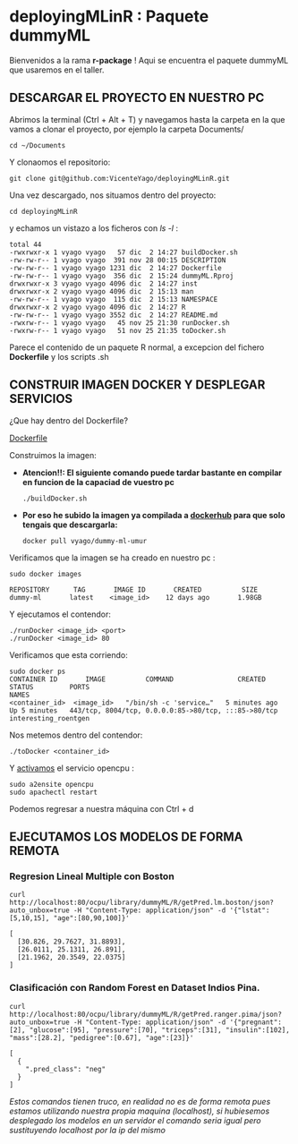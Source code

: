 # deployingMLinR : Paquete dummyML

Bienvenidos a la rama **r-package** ! Aqui se encuentra el paquete dummyML que usaremos en el taller.

## DESCARGAR EL PROYECTO EN NUESTRO PC

Abrimos la terminal (Ctrl + Alt + T) y navegamos hasta la carpeta en la que vamos a clonar el proyecto, por ejemplo la carpeta Documents/

```{bash}
cd ~/Documents
```
Y clonaomos el repositorio:
```{bash}
git clone git@github.com:VicenteYago/deployingMLinR.git
```
Una vez descargado, nos situamos dentro del proyecto: 

```{bash}
cd deployingMLinR
```

y echamos un vistazo a los ficheros con *ls -l* : 

```{bash}
total 44
-rwxrwxr-x 1 vyago vyago   57 dic  2 14:27 buildDocker.sh
-rw-rw-r-- 1 vyago vyago  391 nov 28 00:15 DESCRIPTION
-rw-rw-r-- 1 vyago vyago 1231 dic  2 14:27 Dockerfile
-rw-rw-r-- 1 vyago vyago  356 dic  2 15:24 dummyML.Rproj
drwxrwxr-x 3 vyago vyago 4096 dic  2 14:27 inst
drwxrwxr-x 2 vyago vyago 4096 dic  2 15:13 man
-rw-rw-r-- 1 vyago vyago  115 dic  2 15:13 NAMESPACE
drwxrwxr-x 2 vyago vyago 4096 dic  2 14:27 R
-rw-rw-r-- 1 vyago vyago 3552 dic  2 14:27 README.md
-rwxrw-r-- 1 vyago vyago   45 nov 25 21:30 runDocker.sh
-rwxrw-r-- 1 vyago vyago   51 nov 25 21:35 toDocker.sh
```

Parece el contenido de un paquete R normal, a excepcion del fichero **Dockerfile** y los scripts .sh


## CONSTRUIR IMAGEN DOCKER Y DESPLEGAR SERVICIOS

¿Que hay dentro del Dockerfile?

  [Dockerfile](Dockerfile)



Construimos la imagen:

* **Atencion!!: El siguiente comando puede tardar bastante en compilar en funcion de la capaciad de vuestro pc**

  ```{bash}
  ./buildDocker.sh 
  ```
* **Por eso he subido la imagen ya compilada a [dockerhub](https://hub.docker.com/r/vyago/dummy-ml-umur)
 para que solo tengais que descargarla:**
    ```{bash}
    docker pull vyago/dummy-ml-umur
    ```


Verificamos que  la imagen se ha creado en nuestro pc : 
```{bash}
sudo docker images 

REPOSITORY      TAG       IMAGE ID       CREATED          SIZE
dummy-ml       latest    <image_id>    12 days ago       1.98GB
```

Y ejecutamos el contendor: 

```{bash}
./runDocker <image_id> <port>
./runDocker <image_id> 80
```

Verificamos que esta corriendo: 
```{bash}
sudo docker ps 
CONTAINER ID       IMAGE          COMMAND                CREATED         STATUS         PORTS                                                  NAMES
<container_id>  <image_id>   "/bin/sh -c 'service…"   5 minutes ago   Up 5 minutes   443/tcp, 8004/tcp, 0.0.0.0:85->80/tcp, :::85->80/tcp   interesting_roentgen
```

Nos metemos dentro del contendor: 
```{bash}
./toDocker <container_id>
```
Y  [activamos](https://opencpu.github.io/server-manual/opencpu-server.pdf) el servicio opencpu   : 

```{bash}
sudo a2ensite opencpu
sudo apachectl restart
```


Podemos regresar a nuestra máquina con Ctrl + d


## EJECUTAMOS LOS MODELOS DE FORMA REMOTA

### Regresion Lineal Multiple con Boston

```{bash}
curl http://localhost:80/ocpu/library/dummyML/R/getPred.lm.boston/json?auto_unbox=true -H "Content-Type: application/json" -d '{"lstat":[5,10,15], "age":[80,90,100]}'
```

```{json}
[
  [30.826, 29.7627, 31.8893],
  [26.0111, 25.1311, 26.891],
  [21.1962, 20.3549, 22.0375]
]
```

### Clasificación con Random Forest en Dataset Indios Pina.

```{bash}
curl http://localhost:80/ocpu/library/dummyML/R/getPred.ranger.pima/json?auto_unbox=true -H "Content-Type: application/json" -d '{"pregnant":[2], "glucose":[95], "pressure":[70], "triceps":[31], "insulin":[102], "mass":[28.2], "pedigree":[0.67], "age":[23]}'
```


```{json}
[
  {
    ".pred_class": "neg"
  }
]

```
*Estos comandos tienen truco, en realidad no es de forma remota pues estamos utilizando nuestra propia maquina (localhost), si hubiesemos desplegado los modelos en un servidor el comando seria igual pero sustituyendo localhost por la ip del mismo*

